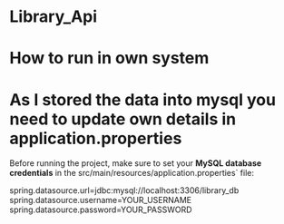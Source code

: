 # Library_Api
# How to run in own system

# As I stored the data into mysql you need to update own details in application.properties
Before running the project, make sure to set your **MySQL database credentials** in the src/main/resources/application.properties` file:


spring.datasource.url=jdbc:mysql://localhost:3306/library_db
spring.datasource.username=YOUR_USERNAME
spring.datasource.password=YOUR_PASSWORD
